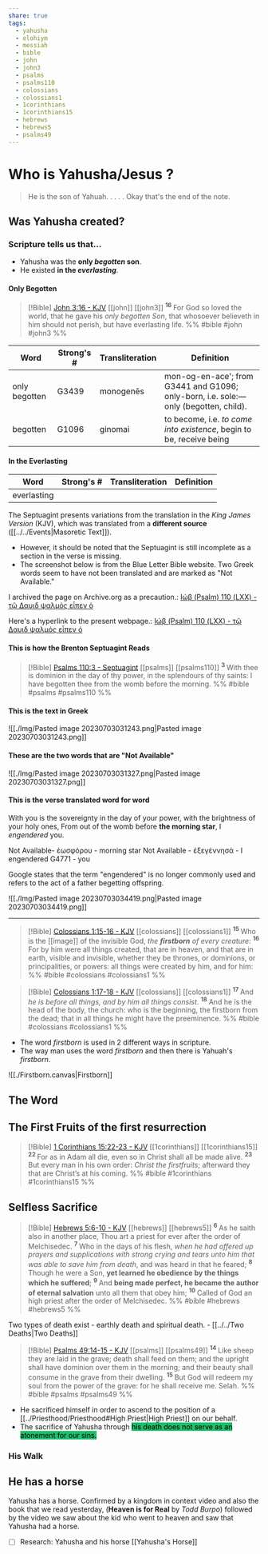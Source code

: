 ```yaml
---
share: true
tags:
  - yahusha
  - elohiym
  - messiah
  - bible
  - john
  - john3
  - psalms
  - psalms110
  - colossians
  - colossians1
  - 1corinthians
  - 1corinthians15
  - hebrews
  - hebrews5
  - psalms49
---
```



# Who is Yahusha/Jesus ?

> He is the son of Yahuah.
> .
> .
> .
> .
>  Okay that's the end of the note.


## Was Yahusha created?

### Scripture tells us that...
- Yahusha was the **only *begotten* son**.
- He existed **in the *everlasting***.

#### Only Begotten

> [!Bible] [John 3:16 - KJV](https://bible-api.com/john+3:16?translation=kjv) [[john]] [[john3]]
>  <sup> **16** </sup>For God so loved the world, that he gave his *only begotten Son*, that whosoever believeth in him should not perish, but have everlasting life.
 %% #bible #john #john3 %%

|Word|Strong's #|Transliteration|Definition|
|----|----|----|----|
|only begotten|G3439|monogenēs|mon-og-en-ace'; from G3441 and G1096; only-born, i.e. sole:—only (begotten, child).|
|begotten|G1096|ginomai|to become, i.e. *to come into existence*, begin to be, receive being|

#### In the Everlasting

|Word|Strong's #|Transliteration|Definition|
|----|----|----|----|
|everlasting||||

The Septuagint presents variations from the translation in the *King James Version* (KJV), which was translated from a **different source** ([[../../Events|Masoretic Text]]).
- However, it should be noted that the Septuagint is still incomplete as a section in the verse is missing.
- The screenshot below is from the Blue Letter Bible website. Two Greek words seem to have not been translated and are marked as "Not Available."

I archived the page on Archive.org as a precaution.:
[Ιώβ (Psalm) 110 (LXX) - τῷ Δαυιδ ψαλμός εἶπεν ὁ](https://web.archive.org/web/20230703072413/https://www.blueletterbible.org/lxx/psa/110/1/t_concl_588003)

Here's a hyperlink to the present webpage.: 
[Ιώβ (Psalm) 110 (LXX) - τῷ Δαυιδ ψαλμός εἶπεν ὁ](https://www.blueletterbible.org/lxx/psa/110/1/t_concl_588003)

#### This is how the Brenton Septuagint Reads
> [!Bible] [Psalms 110:3 - Septuagint](http://qbible.com/brenton-septuagint/psalms/110.html) [[psalms]] [[psalms110]]
>  <sup> **3** </sup>With thee is dominion in the day of thy power, in the splendours of thy saints: I have begotten thee from the womb before the morning.
 %% #bible #psalms #psalms110 %%
#### This is the text in Greek
![[./Img/Pasted image 20230703031243.png|Pasted image 20230703031243.png]]

#### These are the two words that are "Not Available"
![[./Img/Pasted image 20230703031327.png|Pasted image 20230703031327.png]]

#### This is the verse translated word for word

With you is the sovereignty in the day of your power, with the brightness of your holy ones, From out of the womb before **the morning star**, I *engendered* you.

Not Available- ἑωσφόρου - morning star
Not Available - ἐξεγέννησά - I engendered
G4771 - you

Google states that the term "engendered" is no longer commonly used and refers to the act of a father begetting offspring.

![[./Img/Pasted image 20230703034419.png|Pasted image 20230703034419.png]]

---

> [!Bible] [Colossians 1:15-16 - KJV](https://bible-api.com/col+1:15-16?translation=kjv) [[colossians]] [[colossians1]]
>  <sup> **15** </sup>Who is the [[image]] of the invisible God, *the **firstborn** of every creature*: <sup> **16** </sup>For by him were all things created, that are in heaven, and that are in earth, visible and invisible, whether they be thrones, or dominions, or principalities, or powers: all things were created by him, and for him:
 %% #bible #colossians #colossians1 %%

> [!Bible] [Colossians 1:17-18 - KJV](https://bible-api.com/col+1:17-18?translation=kjv) [[colossians]] [[colossians1]]
>  <sup> **17** </sup>And *he is before all things, and by him all things consist*. <sup> **18** </sup>And he is the head of the body, the church: who is the beginning, the firstborn from the dead; that in all things he might have the preeminence.
 %% #bible #colossians #colossians1 %%

- The word *firstborn* is used in 2 different ways in scripture.
- The way man uses the word *firstborn* and then there is Yahuah's *firstborn*.

![[./Firstborn.canvas|Firstborn]]

## The Word


## The First Fruits of the first resurrection

> [!Bible] [1 Corinthians 15:22-23 - KJV](https://bible-api.com/1corin+15:22-23?translation=kjv) [[1corinthians]] [[1corinthians15]]
>  <sup> **22** </sup>For as in Adam all die, even so in Christ shall all be made alive. <sup> **23** </sup>But every man in his own order: *Christ the firstfruits*; afterward they that are Christ’s at his coming.
 %% #bible #1corinthians #1corinthians15 %%


## Selfless Sacrifice

> [!Bible] [Hebrews 5:6-10 - KJV](https://bible-api.com/HEBREWS+5:6-10?translation=kjv) [[hebrews]] [[hebrews5]]
>  <sup> **6** </sup>As he saith also in another place, Thou art a priest for ever after the order of Melchisedec. <sup> **7** </sup>Who in the days of his flesh, *when he had offered up prayers and supplications with strong crying and tears unto him that was able to save him from death*, and was heard in that he feared; <sup> **8** </sup>Though he were a Son, **yet learned he obedience by the things which he suffered**; <sup> **9** </sup>And **being made perfect, he became the author of eternal salvation** unto all them that obey him; <sup> **10** </sup>Called of God an high priest after the order of Melchisedec.
 %% #bible #hebrews #hebrews5 %%

Two types of death exist - earthly death and spiritual death. - [[../../Two Deaths|Two Deaths]]

> [!Bible] [Psalms 49:14-15 - KJV](https://bible-api.com/psa+49:14-15?translation=kjv) [[psalms]] [[psalms49]]
>  <sup> **14** </sup>Like sheep they are laid in the grave; death shall feed on them; and the upright shall have dominion over them in the morning; and their beauty shall consume in the grave from their dwelling. <sup> **15** </sup>But God will redeem my soul from the power of the grave: for he shall receive me. Selah.
 %% #bible #psalms #psalms49 %%

- He sacrificed himself in order to ascend to the position of a [[../Priesthood/Priesthood#High Priest|High Priest]] on our behalf.
- The sacrifice of Yahusha through <mark style='background:#20bf6b'>his death does not serve as an atonement for our sins.</mark>


### His Walk


## He has a horse

Yahusha has a horse. Confirmed by a kingdom in context video and also the book that we read yesterday, (**Heaven is for Real** by *Todd Burpo*) followed by the video we saw about the kid who went to heaven and saw that Yahusha had a horse. 

- [ ] Research: Yahusha and his horse [[Yahusha's Horse]]
